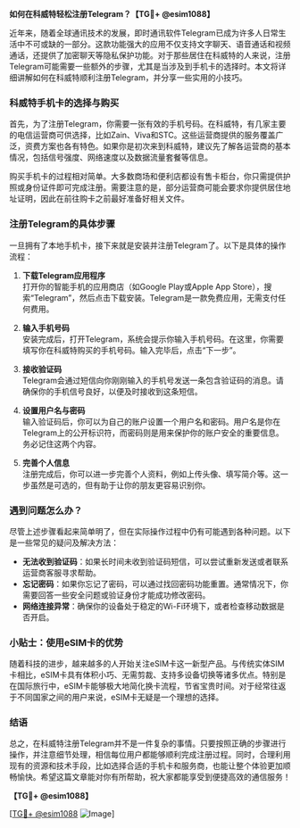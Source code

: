 **如何在科威特轻松注册Telegram？【TG💪+ @esim1088】**

近年来，随着全球通讯技术的发展，即时通讯软件Telegram已成为许多人日常生活中不可或缺的一部分。这款功能强大的应用不仅支持文字聊天、语音通话和视频通话，还提供了加密聊天等隐私保护功能。对于那些居住在科威特的人来说，注册Telegram可能需要一些额外的步骤，尤其是当涉及到手机卡的选择时。本文将详细讲解如何在科威特顺利注册Telegram，并分享一些实用的小技巧。

### 科威特手机卡的选择与购买

首先，为了注册Telegram，你需要一张有效的手机号码。在科威特，有几家主要的电信运营商可供选择，比如Zain、Viva和STC。这些运营商提供的服务覆盖广泛，资费方案也各有特色。如果你是初次来到科威特，建议先了解各运营商的基本情况，包括信号强度、网络速度以及数据流量套餐等信息。

购买手机卡的过程相对简单。大多数商场和便利店都设有售卡柜台，你只需提供护照或身份证件即可完成注册。需要注意的是，部分运营商可能会要求你提供居住地址证明，因此在前往购卡之前最好准备好相关文件。

### 注册Telegram的具体步骤

一旦拥有了本地手机卡，接下来就是安装并注册Telegram了。以下是具体的操作流程：

1. **下载Telegram应用程序**  
   打开你的智能手机的应用商店（如Google Play或Apple App Store），搜索“Telegram”，然后点击下载安装。Telegram是一款免费应用，无需支付任何费用。

2. **输入手机号码**  
   安装完成后，打开Telegram，系统会提示你输入手机号码。在这里，你需要填写你在科威特购买的手机号码。输入完毕后，点击“下一步”。

3. **接收验证码**  
   Telegram会通过短信向你刚刚输入的手机号发送一条包含验证码的消息。请确保你的手机信号良好，以便及时接收到这条短信。

4. **设置用户名与密码**  
   输入验证码后，你可以为自己的账户设置一个用户名和密码。用户名是你在Telegram上的公开标识符，而密码则是用来保护你的账户安全的重要信息。务必记住这两个内容。

5. **完善个人信息**  
   注册完成后，你可以进一步完善个人资料，例如上传头像、填写简介等。这一步虽然是可选的，但有助于让你的朋友更容易识别你。

### 遇到问题怎么办？

尽管上述步骤看起来简单明了，但在实际操作过程中仍有可能遇到各种问题。以下是一些常见的疑问及解决方法：

- **无法收到验证码**：如果长时间未收到验证码短信，可以尝试重新发送或者联系运营商客服寻求帮助。
- **忘记密码**：如果你忘记了密码，可以通过找回密码功能重置。通常情况下，你需要回答一些安全问题或验证身份才能成功修改密码。
- **网络连接异常**：确保你的设备处于稳定的Wi-Fi环境下，或者检查移动数据是否开启。

### 小贴士：使用eSIM卡的优势

随着科技的进步，越来越多的人开始关注eSIM卡这一新型产品。与传统实体SIM卡相比，eSIM卡具有体积小巧、无需剪裁、支持多设备切换等诸多优点。特别是在国际旅行中，eSIM卡能够极大地简化换卡流程，节省宝贵时间。对于经常往返于不同国家之间的用户来说，eSIM卡无疑是一个理想的选择。

### 结语

总之，在科威特注册Telegram并不是一件复杂的事情。只要按照正确的步骤进行操作，并注意细节处理，相信每位用户都能够顺利完成注册过程。同时，合理利用现有的资源和技术手段，比如选择合适的手机卡和服务商，也能让整个体验更加顺畅愉快。希望这篇文章能对你有所帮助，祝大家都能享受到便捷高效的通信服务！  

**【TG💪+ @esim1088】**  

[[TG💪+ @esim1088](https://t.me/s/esim1088) ![Image](https://i.postimg.cc/4NQfJmqS/Snipaste-2025-05-13-00-14-12.png)]